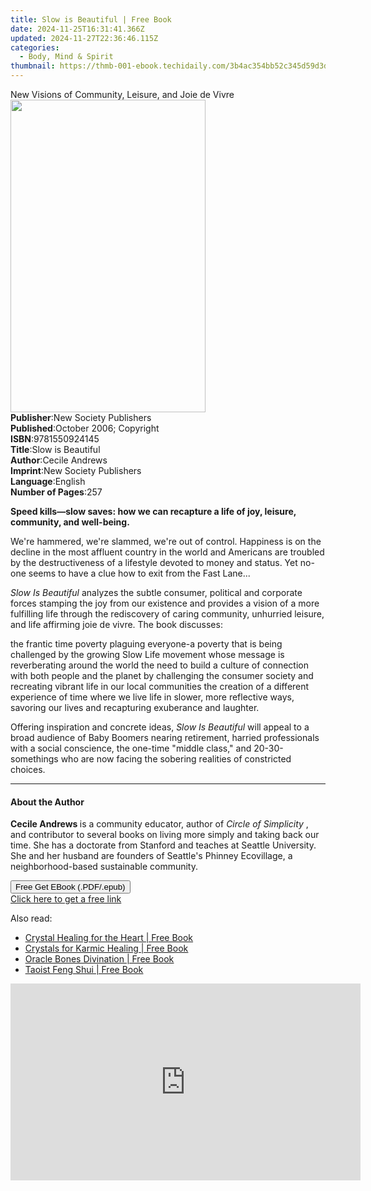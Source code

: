 ```yaml
---
title: Slow is Beautiful | Free Book
date: 2024-11-25T16:31:41.366Z
updated: 2024-11-27T22:36:46.115Z
categories:
  - Body, Mind & Spirit
thumbnail: https://thmb-001-ebook.techidaily.com/3b4ac354bb52c345d59d3d9339b4b5429e9d219264a44dadfad5f8d630fa9ff6.jpg
---
```

<main id="book-container">
  <div class="flex flex-col">
    <div class="book-brief flex-1 py-6 px-4 sm:p-6 md:py-10 md:px-8">
      <!-- brief-->
      <div class="book-brief-main">
        New Visions of Community, Leisure, and Joie de Vivre
      </div>
    </div>
    <div
      class="book-meta-info flex-1 grid gap-4 col-start-1 col-end-3 row-start-1 sm:mb-6 sm:grid-cols-4 lg:gap-6 lg:col-start-2 lg:row-end-6 lg:row-span-6 lg:mb-0"
    >
      <div
        class="book-meta-info-left place-content-center mt-4 p-4 text-sm leading-6 col-start-2 col-span-2 dark:text-slate-400"
      >
        <img
          class="w-full h-500 object-cover rounded-lg sm:h-255 sm:col-span-2 lg:col-span-full"
          src="https://img-001-ebook.techidaily.com/05296b68291184108a288e5a90b3da7e36e5aaf8ab6e4657dbb3e6cd58477dbf.jpg"
          alt=""
          width="312"
          height="500"
        />
      </div>
      <div
        class="book-meta-info-right mt-2 col-start-1 row-start-2 col-span-3 self-center"
      >
        <!-- meta data  -->
        <div class="flex flex-col px-4 md:px-8">
          <div class="flex-1">
            <strong>Publisher</strong>:<span class="px-2"
              >New Society Publishers</span
            >
          </div>
          <div class="flex-1">
            <strong>Published</strong>:<span class="px-2"
              >October 2006; Copyright</span
            >
          </div>
          <div class="flex-1">
            <strong>ISBN</strong>:<span class="px-2">9781550924145</span>
          </div>
          <div class="flex-1">
            <strong>Title</strong>:<span class="px-2">Slow is Beautiful</span>
          </div>
          <div class="flex-1">
            <strong>Author</strong>:<span class="px-2">Cecile Andrews</span>
          </div>
          <div class="flex-1">
            <strong>Imprint</strong>:<span class="px-2"
              >New Society Publishers</span
            >
          </div>
          <div class="flex-1">
            <strong>Language</strong>:<span class="px-2">English</span>
          </div>
          <div class="flex-1">
            <strong>Number of Pages</strong>:<span class="px-2">257</span>
          </div>
        </div>
      </div>
    </div>
    <div class="book-description flex-1 py-6 px-4 sm:p-6 md:py-10 md:px-8">
      <div class="book-description-main">
        <div accordion-content="" id="description">
          <p>
            <b>
              Speed kills—slow saves: how we can recapture a life of joy,
              leisure, community, and well-being.
            </b>
          </p>
          <p>
            We're hammered, we're slammed, we're out of control. Happiness is on
            the decline in the most affluent country in the world and Americans
            are troubled by the destructiveness of a lifestyle devoted to money
            and status. Yet no-one seems to have a clue how to exit from the
            Fast Lane...
          </p>
          <p>
            <i> Slow Is Beautiful </i> analyzes the subtle consumer, political
            and corporate forces stamping the joy from our existence and
            provides a vision of a more fulfilling life through the rediscovery
            of caring community, unhurried leisure, and life affirming joie de
            vivre. The book discusses:
          </p>
          the frantic time poverty plaguing everyone-a poverty that is being
          challenged by the growing Slow Life movement whose message is
          reverberating around the world the need to build a culture of
          connection with both people and the planet by challenging the consumer
          society and recreating vibrant life in our local communities the
          creation of a different experience of time where we live life in
          slower, more reflective ways, savoring our lives and recapturing
          exuberance and laughter.
          <p>
            Offering inspiration and concrete ideas,
            <i> Slow Is Beautiful </i> will appeal to a broad audience of Baby
            Boomers nearing retirement, harried professionals with a social
            conscience, the one-time "middle class," and 20-30-somethings who
            are now facing the sobering realities of constricted choices.
          </p>
        </div>
        <div class="accordion-fader"></div>
      </div>
    </div>
    <div class="book-excerpts flex-1 py-6 px-4 sm:p-6 md:py-10 md:px-8">
      <!-- excerpts-->
      <div class="book-excerpts-main">
        <hr />
        <h4 class="placeholder placeholder-heading">
          <span>About the Author</span>
        </h4>
        <p></p>
        <p>
          <b> Cecile Andrews </b> is a community educator, author of
          <i> Circle of Simplicity </i> , and contributor to several books on
          living more simply and taking back our time. She has a doctorate from
          Stanford and teaches at Seattle University. She and her husband are
          founders of Seattle's Phinney Ecovillage, a neighborhood-based
          sustainable community.
        </p>
        <p></p>
      </div>
    </div>
    <div
      class="book-about-author flex-1 py-6 px-4 sm:p-6 md:py-10 md:px-8"
    ></div>
    <div class="book-free-get flex-1 py-6 px-4 sm:p-6 md:py-10 md:px-8">
      <button
        id="btn-free-get"
        class="bg-blue-500 hover:bg-blue-700 text-white font-bold py-2 px-4 rounded"
      >
        Free Get EBook (.PDF/.epub)
      </button>
      <div id="countdown-display" class="px-2 text-lg mt-2"></div>
      <a
        id="free-link"
        class="hidden bg-blue-500 hover:bg-blue-700 text-white font-bold py-2 px-4 rounded"
        href="https://www.ebooks.com/en-us/book/96467291/slow-is-beautiful/cecile-andrews/"
        target="_blank"
        >Click here to get a free link</a
      >
    </div>
    <script>
      let countdownTime = 0;
      let countdownInterval = null;
      document
        .getElementById('btn-free-get')
        .addEventListener('click', startCountdown);
      function startCountdown() {
        countdownTime = new Date().getTime() + 60000 * 3;
        countdownInterval = setInterval(updateCountdown, 1000);
        document.getElementById('btn-free-get').disabled = true;
        document
          .getElementById('btn-free-get')
          .classList.add('bg-gray-500', 'cursor-not-allowed');
      }
      function updateCountdown() {
        let currentTime = new Date().getTime();
        let timeLeft = countdownTime - currentTime;
        let secondsLeft = Math.floor(timeLeft / 1000);
        document.getElementById('countdown-display').innerHTML =
          `Remaining time: ${secondsLeft} seconds.`;
        if (secondsLeft <= 0) {
          clearInterval(countdownInterval);
          document.getElementById('btn-free-get').classList.add('hidden');
          document.getElementById('free-link').classList.remove('hidden');
          document.getElementById('countdown-display').innerHTML = '';
        }
      }
    </script>
  </div>
</main>

<ins class="adsbygoogle"
      style="display:block"
      data-ad-client="ca-pub-7571918770474297"
      data-ad-slot="8358498916"
      data-ad-format="auto"
      data-full-width-responsive="true"></ins>
    

<span class="atpl-alsoreadstyle">Also read:</span>
<div><ul>
<li><a href="https://novels-ebooks.techidaily.com/95782742-9781620556573-crystal-healing-for-the-heart/"><u>Crystal Healing for the Heart | Free Book</u></a></li>
<li><a href="https://novels-ebooks.techidaily.com/95782741-9781620556191-crystals-for-karmic-healing/"><u>Crystals for Karmic Healing | Free Book</u></a></li>
<li><a href="https://novels-ebooks.techidaily.com/95782746-9781620551646-oracle-bones-divination/"><u>Oracle Bones Divination | Free Book</u></a></li>
<li><a href="https://novels-ebooks.techidaily.com/95782749-9781594775826-taoist-feng-shui/"><u>Taoist Feng Shui | Free Book</u></a></li>
</ul></div>

<!-- affiliate ads begin -->
<iframe width="560" height="315" src="https://www.youtube.com/embed/2NU63YqpVqw?si=uoJs0-nZYAkILqXx&autoplay=1" title="YouTube video player" frameborder="0" allow="accelerometer; autoplay; clipboard-write; encrypted-media; gyroscope; picture-in-picture; web-share" referrerpolicy="strict-origin-when-cross-origin" allowfullscreen></iframe>
<!-- affiliate ads end -->

